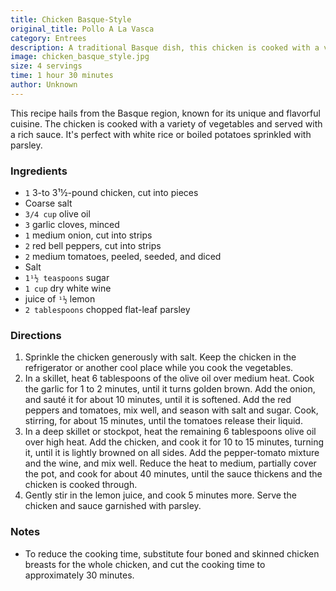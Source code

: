 ```yaml
---
title: Chicken Basque-Style
original_title: Pollo A La Vasca
category: Entrees
description: A traditional Basque dish, this chicken is cooked with a variety of vegetables and served with a rich sauce.
image: chicken_basque_style.jpg
size: 4 servings
time: 1 hour 30 minutes
author: Unknown
---
```


This recipe hails from the Basque region, known for its unique and flavorful cuisine. The chicken is cooked with a variety of vegetables and served with a rich sauce. It's perfect with white rice or boiled potatoes sprinkled with parsley.

### Ingredients

* `1` 3-to 3¹½-pound chicken, cut into pieces
* Coarse salt
* `3/4 cup` olive oil
* `3` garlic cloves, minced
* `1` medium onion, cut into strips
* `2` red bell peppers, cut into strips
* `2` medium tomatoes, peeled, seeded, and diced
* Salt
* `1¹½ teaspoons` sugar
* `1 cup` dry white wine
* juice of `¹½` lemon
* `2 tablespoons` chopped flat-leaf parsley

### Directions

1. Sprinkle the chicken generously with salt. Keep the chicken in the refrigerator or another cool place while you cook the vegetables.
2. In a skillet, heat 6 tablespoons of the olive oil over medium heat. Cook the garlic for 1 to 2 minutes, until it turns golden brown. Add the onion, and sauté it for about 10 minutes, until it is softened. Add the red peppers and tomatoes, mix well, and season with salt and sugar. Cook, stirring, for about 15 minutes, until the tomatoes release their liquid.
3. In a deep skillet or stockpot, heat the remaining 6 tablespoons olive oil over high heat. Add the chicken, and cook it for 10 to 15 minutes, turning it, until it is lightly browned on all sides. Add the pepper-tomato mixture and the wine, and mix well. Reduce the heat to medium, partially cover the pot, and cook for about 40 minutes, until the sauce thickens and the chicken is cooked through.
4. Gently stir in the lemon juice, and cook 5 minutes more. Serve the chicken and sauce garnished with parsley.

### Notes

- To reduce the cooking time, substitute four boned and skinned chicken breasts for the whole chicken, and cut the cooking time to approximately 30 minutes.